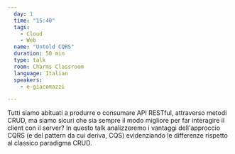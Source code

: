 ```yaml
---
  day: 1
  time: "15:40"
  tags:
    - Cloud
    - Web
  name: "Untold CQRS"
  duration: 50 min
  type: talk
  room: Charms Classroom
  language: Italian
  speakers:
    - e-giacomazzi

---
```


Tutti siamo abituati a produrre o consumare API RESTful, attraverso metodi CRUD, ma siamo sicuri che sia sempre il modo migliore per far interagire il client con il server? In questo talk analizzeremo i vantaggi dell'approccio CQRS (e del pattern da cui deriva, CQS) evidenziando le differenze rispetto al classico paradigma CRUD.
